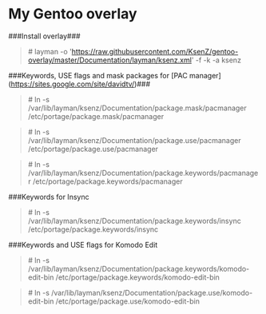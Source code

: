 My Gentoo overlay
==============

###Install overlay###

> \# layman -o 'https://raw.githubusercontent.com/KsenZ/gentoo-overlay/master/Documentation/layman/ksenz.xml' -f -k -a ksenz

###Keywords, USE flags and mask packages for [PAC manager] (https://sites.google.com/site/davidtv/)###

> \# ln -s /var/lib/layman/ksenz/Documentation/package.mask/pacmanager /etc/portage/package.mask/pacmanager

> \# ln -s /var/lib/layman/ksenz/Documentation/package.use/pacmanager /etc/portage/package.use/pacmanager

> \# ln -s /var/lib/layman/ksenz/Documentation/package.keywords/pacmanager /etc/portage/package.keywords/pacmanager

###Keywords for Insync

> \# ln -s /var/lib/layman/ksenz/Documentation/package.keywords/insync /etc/portage/package.keywords/insync

###Keywords and USE flags for Komodo Edit

> \# ln -s /var/lib/layman/ksenz/Documentation/package.keywords/komodo-edit-bin /etc/portage/package.keywords/komodo-edit-bin

> \# ln -s /var/lib/layman/ksenz/Documentation/package.use/komodo-edit-bin /etc/portage/package.use/komodo-edit-bin